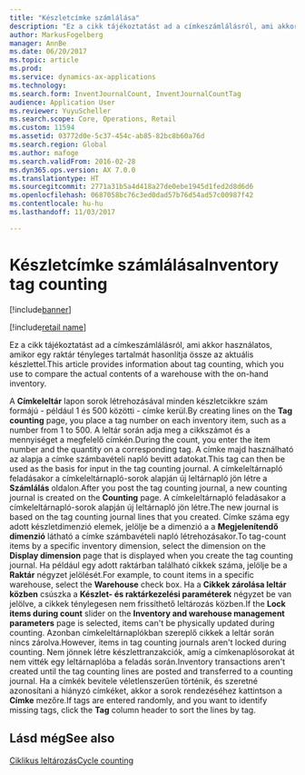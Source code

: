 ```yaml
---
title: "Készletcímke számlálása"
description: "Ez a cikk tájékoztatást ad a címkeszámlálásról, ami akkor használatos, amikor egy raktár tényleges tartalmát hasonlítja össze az aktuális készlettel."
author: MarkusFogelberg
manager: AnnBe
ms.date: 06/20/2017
ms.topic: article
ms.prod: 
ms.service: dynamics-ax-applications
ms.technology: 
ms.search.form: InventJournalCount, InventJournalCountTag
audience: Application User
ms.reviewer: YuyuScheller
ms.search.scope: Core, Operations, Retail
ms.custom: 11594
ms.assetid: 03772d0e-5c37-454c-ab85-82bc8b60a76d
ms.search.region: Global
ms.author: mafoge
ms.search.validFrom: 2016-02-28
ms.dyn365.ops.version: AX 7.0.0
ms.translationtype: HT
ms.sourcegitcommit: 2771a31b5a4d418a27de0ebe1945d1fed2d8d6d6
ms.openlocfilehash: 0687058bc76c3ed0dad57b76d54ad57c00987f42
ms.contentlocale: hu-hu
ms.lasthandoff: 11/03/2017

---
```


# <a name="inventory-tag-counting"></a><span data-ttu-id="786fc-103">Készletcímke számlálása</span><span class="sxs-lookup"><span data-stu-id="786fc-103">Inventory tag counting</span></span>

[!include[banner](../includes/banner.md)]

[!include[retail name](../includes/retail-name.md)]


<span data-ttu-id="786fc-104">Ez a cikk tájékoztatást ad a címkeszámlálásról, ami akkor használatos, amikor egy raktár tényleges tartalmát hasonlítja össze az aktuális készlettel.</span><span class="sxs-lookup"><span data-stu-id="786fc-104">This article provides information about tag counting, which you use to compare the actual contents of a warehouse with the on-hand inventory.</span></span>

<span data-ttu-id="786fc-105">A **Címkeleltár** lapon sorok létrehozásával minden készletcikkre szám formájú - például 1 és 500 közötti - címke kerül.</span><span class="sxs-lookup"><span data-stu-id="786fc-105">By creating lines on the **Tag counting** page, you place a tag number on each inventory item, such as a number from 1 to 500.</span></span> <span data-ttu-id="786fc-106">A leltár során adja meg a cikkszámot és a mennyiséget a megfelelő címkén.</span><span class="sxs-lookup"><span data-stu-id="786fc-106">During the count, you enter the item number and the quantity on a corresponding tag.</span></span> <span data-ttu-id="786fc-107">A címke majd használható az alapja a címke számbavételi napló bevitt adatokat.</span><span class="sxs-lookup"><span data-stu-id="786fc-107">This tag can then be used as the basis for input in the tag counting journal.</span></span> <span data-ttu-id="786fc-108">A címkeleltárnapló feladásakor a címkeleltárnapló-sorok alapján új leltárnapló jön létre a **Számlálás** oldalon.</span><span class="sxs-lookup"><span data-stu-id="786fc-108">After you post the tag counting journal, a new counting journal is created on the **Counting** page.</span></span> <span data-ttu-id="786fc-109">A címkeleltárnapló feladásakor a címkeleltárnapló-sorok alapján új leltárnapló jön létre.</span><span class="sxs-lookup"><span data-stu-id="786fc-109">The new journal is based on the tag counting journal lines that you created.</span></span> <span data-ttu-id="786fc-110">Címke száma egy adott készletdimenzió elemek, jelölje be a dimenzió a a **Megjelenítendő dimenzió** látható a címke számbavételi napló létrehozásakor.</span><span class="sxs-lookup"><span data-stu-id="786fc-110">To tag-count items by a specific inventory dimension, select the dimension on the **Display dimension** page that is displayed when you create the tag counting journal.</span></span> <span data-ttu-id="786fc-111">Ha például egy adott raktárban található cikkek száma, jelölje be a **Raktár** négyzet jelölését.</span><span class="sxs-lookup"><span data-stu-id="786fc-111">For example, to count items in a specific warehouse, select the **Warehouse** check box.</span></span> <span data-ttu-id="786fc-112">Ha a **Cikkek zárolása leltár közben** csúszka a **Készlet- és raktárkezelési paraméterek** négyzet be van jelölve, a cikkek ténylegesen nem frissíthető leltározás közben.</span><span class="sxs-lookup"><span data-stu-id="786fc-112">If the **Lock items during count** slider on the **Inventory and warehouse management parameters** page is selected, items can't be physically updated during counting.</span></span> <span data-ttu-id="786fc-113">Azonban címkeleltárnaplókban szereplő cikkek a leltár során nincs zárolva.</span><span class="sxs-lookup"><span data-stu-id="786fc-113">However, items in tag counting journals aren't locked during counting.</span></span> <span data-ttu-id="786fc-114">Nem jönnek létre készlettranzakciók, amíg a címkenaplósorokat át nem vitték egy leltárnaplóba a feladás során.</span><span class="sxs-lookup"><span data-stu-id="786fc-114">Inventory transactions aren't created until the tag counting lines are posted and transferred to a counting journal.</span></span> <span data-ttu-id="786fc-115">Ha a címkék bevitele véletlenszerűen történik, és szeretné azonosítani a hiányzó címkéket, akkor a sorok rendezéséhez kattintson a **Címke** mezőre.</span><span class="sxs-lookup"><span data-stu-id="786fc-115">If tags are entered randomly, and you want to identify missing tags, click the **Tag** column header to sort the lines by tag.</span></span>

<a name="see-also"></a><span data-ttu-id="786fc-116">Lásd még</span><span class="sxs-lookup"><span data-stu-id="786fc-116">See also</span></span>
--------

[<span data-ttu-id="786fc-117">Ciklikus leltározás</span><span class="sxs-lookup"><span data-stu-id="786fc-117">Cycle counting</span></span>](../warehousing/cycle-counting.md)

